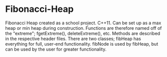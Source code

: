 # Fibonacci-Heap
Fibonacci Heap created as a school project. C++11. Can be set up as a max heap or min heap during construction. Functions are therefore named off of the "extreme"; fgetExtreme(), deleteExtreme(), etc. Methods are described in the respective header files. There are two classes; fibHeap has everything for full, user-end functionality. fibNode is used by fibHeap, but can be used by the user for greater functionality.
